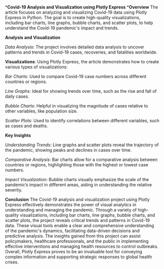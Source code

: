 ***Covid-19 Analysis and Visualization using Plotly Express**
***Overview**
The article focuses on analyzing and visualizing Covid-19 data using Plotly Express in Python. The goal is to create high-quality visualizations, including bar charts, line graphs, bubble charts, and scatter plots, to help understand the Covid-19 pandemic's impact and trends.

**Analysis and Visualization**

*Data Analysis*: The project involves detailed data analysis to uncover patterns and trends in Covid-19 cases, recoveries, and fatalities worldwide.

**Visualizations**: Using Plotly Express, the article demonstrates how to create various types of visualizations:

*Bar Charts*: Used to compare Covid-19 case numbers across different countries or regions.

*Line Graphs*: Ideal for showing trends over time, such as the rise and fall of daily cases.

*Bubble Charts*: Helpful in visualizing the magnitude of cases relative to other variables, like population size.

*Scatter Plots*: Used to identify correlations between different variables, such as cases and deaths.

**Key Insights**

*Understanding Trends*: Line graphs and scatter plots reveal the trajectory of the pandemic, showing peaks and declines in cases over time.

*Comparative Analysis*: Bar charts allow for a comparative analysis between countries or regions, highlighting those with the highest or lowest case numbers.

*Impact Visualization*: Bubble charts visually emphasize the scale of the pandemic’s impact in different areas, aiding in understanding the relative severity.


**Conclusion**
The Covid-19 analysis and visualization project using Plotly Express effectively demonstrates the power of visual analytics in understanding and managing the pandemic. Through a variety of high-quality visualizations, including bar charts, line graphs, bubble charts, and scatter plots, the project reveals critical trends and patterns in Covid-19 data. These visual tools enable a clear and comprehensive understanding of the pandemic's dynamics, facilitating data-driven decisions and predictive analysis. The insights gained from this project can assist policymakers, healthcare professionals, and the public in implementing effective interventions and managing health resources to control outbreaks. Overall, Plotly Express proves to be an invaluable tool for conveying complex information and supporting strategic responses to global health crises.





